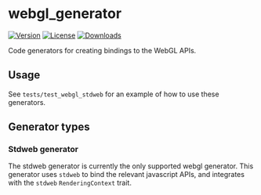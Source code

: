 # webgl_generator

[![Version](https://img.shields.io/crates/v/webgl_generator.svg)](https://crates.io/crates/webgl_generator)
[![License](https://img.shields.io/crates/l/webgl_generator.svg)](https://github.com/brendanzab/gl-rs/blob/master/LICENSE)
[![Downloads](https://img.shields.io/crates/d/webgl_generator.svg)](https://crates.io/crates/webgl_generator)

Code generators for creating bindings to the WebGL APIs.

## Usage

See `tests/test_webgl_stdweb` for an example of how to use these generators.

## Generator types

### Stdweb generator

The stdweb generator is currently the only supported webgl generator. This generator
uses `stdweb` to bind the relevant javascript APIs, and integrates with the `stdweb`
`RenderingContext` trait.
